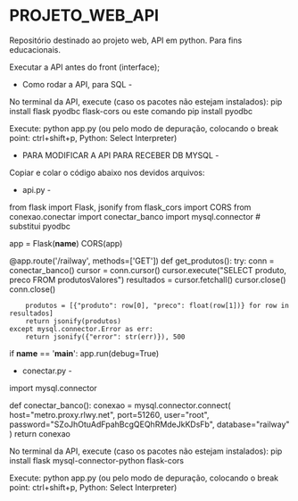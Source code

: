 # PROJETO_WEB_API
Repositório destinado ao projeto web, API em python. Para fins educacionais.

Executar a API antes do front (interface);

- Como rodar a API, para SQL -

No terminal da API, execute (caso os pacotes não estejam instalados):
pip install flask pyodbc flask-cors
ou este comando pip install pyodbc

Execute:
python app.py (ou pelo modo de depuração, colocando
o break point: ctrl+shift+p, Python: Select Interpreter)


- PARA MODIFICAR A API PARA RECEBER DB MYSQL -

Copiar e colar o código abaixo nos devidos arquivos:

- api.py -

from flask import Flask, jsonify
from flask_cors import CORS
from conexao.conectar import conectar_banco
import mysql.connector  # substitui pyodbc

app = Flask(__name__)
CORS(app)

@app.route('/railway', methods=['GET'])
def get_produtos():
    try:
        conn = conectar_banco()
        cursor = conn.cursor()
        cursor.execute("SELECT produto, preco FROM produtosValores")
        resultados = cursor.fetchall()
        cursor.close()
        conn.close()

        produtos = [{"produto": row[0], "preco": float(row[1])} for row in resultados]
        return jsonify(produtos)
    except mysql.connector.Error as err:
        return jsonify({"error": str(err)}), 500

if __name__ == '__main__':
    app.run(debug=True)
	
- conectar.py -

import mysql.connector

def conectar_banco():
    conexao = mysql.connector.connect(
        host="metro.proxy.rlwy.net",
        port=51260,
        user="root",
        password="SZoJhOtuAdFpahBcgQEQhRMdeJkKDsFb",
        database="railway"
    )
    return conexao


No terminal da API, execute (caso os pacotes não estejam instalados):
pip install flask mysql-connector-python flask-cors
	
Execute:
python app.py (ou pelo modo de depuração, colocando
o break point: ctrl+shift+p, Python: Select Interpreter)
